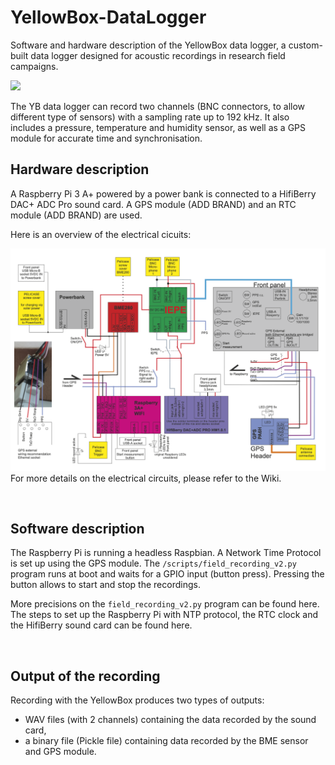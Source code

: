 # YellowBox-DataLogger

Software and hardware description of the YellowBox data logger, a custom-built data logger designed for acoustic recordings in research field campaigns.

![](https://github.com/theomouyen/YellowBox-DataLogger/blob/main/figures/YB_pic_all.png?raw=true)

The YB data logger can record two channels (BNC connectors, to allow different type of sensors) with a sampling rate up to 192 kHz. It also includes a pressure, temperature and humidity sensor, as well as a GPS module for accurate time and synchronisation.

## Hardware description

A Raspberry Pi 3 A+ powered by a power bank is connected to a HifiBerry DAC+ ADC Pro sound card. A GPS module (ADD BRAND) and an RTC module (ADD BRAND) are used. 

Here is an overview of the electrical cicuits:

![](https://github.com/theomouyen/YellowBox-DataLogger/blob/main/figures/OverviewEnglish.png?raw=true)
For more details on the electrical circuits, please refer to the Wiki.


<br />

## Software description

The Raspberry Pi is running a headless Raspbian. A Network Time Protocol is set up using the GPS module. The `/scripts/field_recording_v2.py` program runs at boot and waits for a GPIO input (button press). Pressing the button allows to start and stop the recordings.

More precisions on the `field_recording_v2.py` program can be found here. The steps to set up the Raspberry Pi with NTP protocol, the RTC clock and the HifiBerry sound card can be found here.


<br />

## Output of the recording

Recording with the YellowBox produces two types of outputs:

- WAV files (with 2 channels) containing the data recorded by the sound card,
- a binary file (Pickle file) containing data recorded by the BME sensor and GPS module.







